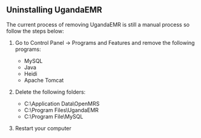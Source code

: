 ## Uninstalling UgandaEMR

The current process of removing UgandaEMR is still a manual process so follow the steps below:

1. Go to Control Panel -&gt; Programs and Features and remove the following programs:

   * MySQL 
   * Java 
   * Heidi 
   * Apache Tomcat

2. Delete the following folders:

   * C:\Application Data\OpenMRS
   * C:\Program Files\UgandaEMR
   * C:\Program File\MySQL 

3. Restart your computer



